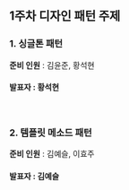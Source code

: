 ## 1주차 디자인 패턴 주제
### 1. 싱글톤 패턴
**준비 인원** : 김윤준, 황석현
#### 발표자 : 황석현
</br>

### 2. 템플릿 메소드 패턴
**준비 인원** : 김예슬, 이효주
#### 발표자 : 김예슬
